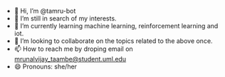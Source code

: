- 👋 Hi, I’m @tamru-bot
- 👀 I’m still in search of my interests.
- 🌱 I’m currently learning machine learning, reinforcement learning and iot.
- 💞️ I’m looking to collaborate on the topics related to the above once.
- 📫 How to reach me by droping email on mrunalvijay_taambe@student.uml.edu
- 😄 Pronouns: she/her

<!---
tamru-bot/tamru-bot is a ✨ special ✨ repository because its `README.md` (this file) appears on your GitHub profile.
You can click the Preview link to take a look at your changes.
--->
